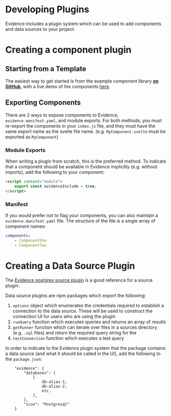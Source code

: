 # Developing Plugins 

Evidence includes a plugin system which can be used to add components and data sources to your project. 

# Creating a component plugin 

## Starting from a Template

The easiest way to get started is from the example component library [**on GitHub**](https://github.com/evidence-dev/labs), with a live demo of the components [here](https://labs.evidence.dev).

## Exporting Components

There are 2 ways to expose components to Evidence, `evidence.manifest.yaml`, and module exports.
For both methods, you must re-export the components in your `index.js` file, and they must
have the same export name as the svelte file name. (e.g. `MyComponent.svelte` must be exported as `MyComponent`)

### Module Exports

When writing a plugin from scratch, this is the preferred method.
To indicate that a component should be available in Evidence implicitly (e.g. without imports),
add the following to your component:

```html
<script context="module">
    export const evidenceInclude = true;
</script>
```

### Manifest

If you would prefer not to flag your components, you can also maintain a `evidence.manifest.yaml` file.
The structure of the file is a single array of component names:

```yaml
components:
    - ComponentOne
    - ComponentTwo
```

# Creating a Data Source Plugin 

The [Evidence postgres source plugin](https://github.com/evidence-dev/evidence/tree/main/packages/postgres) is a good reference for a source plugin. 

Data source plugins are npm packages which export the following: 

1. `options` object which enumerates the credentials required to establish a connection to the data source. These will be used to construct the connection UI for users who are using the plugin
1. `runQuery` function which executes queries and returns an array of results 
1. `getRunner` function which can iterate over files in a sources directory (e.g. `.sql` files) and return the required query string for the 
1. `testConnection` function which executes a test query

In order to indicate to the Evidence plugin system that the package contains a data source (and what it should be called in the UI), add the following to the `package.json`: 

```
	"evidence": {
		"databases": [
			[
                db-alias-1,
                db-alias-2, 
                etc.  
			],
		],
		"icon": "Postgresql"
	}

```
